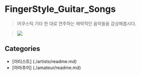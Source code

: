 # FingerStyle_Guitar_Songs
> 어쿠스틱 기타 한 대로 연주하는 매력적인 음악들을 감상해봅시다.

> <a href="http://www.youtube.com/watch?v=3WNWhU8nkDs" target="_blank"><img src="http://img.youtube.com/vi/3WNWhU8nkDs/0.jpg"></a>
## Categories
 - [아티스트] (./artists/readme.md)
 - [아마추어] (./amateur/readme.md)
